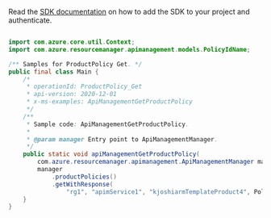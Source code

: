 Read the [SDK documentation](https://github.com/Azure/azure-sdk-for-java/blob/azure-resourcemanager-apimanagement_1.0.0-beta.2/sdk/apimanagement/azure-resourcemanager-apimanagement/README.md) on how to add the SDK to your project and authenticate.

```java

import com.azure.core.util.Context;
import com.azure.resourcemanager.apimanagement.models.PolicyIdName;

/** Samples for ProductPolicy Get. */
public final class Main {
    /*
     * operationId: ProductPolicy_Get
     * api-version: 2020-12-01
     * x-ms-examples: ApiManagementGetProductPolicy
     */
    /**
     * Sample code: ApiManagementGetProductPolicy.
     *
     * @param manager Entry point to ApiManagementManager.
     */
    public static void apiManagementGetProductPolicy(
        com.azure.resourcemanager.apimanagement.ApiManagementManager manager) {
        manager
            .productPolicies()
            .getWithResponse(
                "rg1", "apimService1", "kjoshiarmTemplateProduct4", PolicyIdName.POLICY, null, Context.NONE);
    }
}
```
